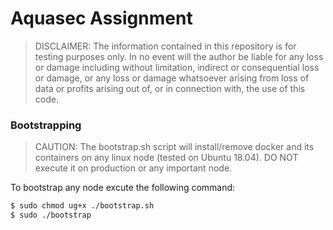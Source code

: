 # Aquasec Assignment
>DISCLAIMER: The information contained in this repository is for testing purposes only. In no event will the author be liable for any loss or damage including without limitation, indirect or consequential loss or damage, or any loss or damage whatsoever arising from loss of data or profits arising out of, or in connection with, the use of this code.

### Bootstrapping 
>CAUTION: The bootstrap.sh script will install/remove docker and its containers on any linux node (tested on Ubuntu 18.04). DO NOT execute it on production or any important node.

To bootstrap any node excute the following command:
```sh
$ sudo chmod ug+x ./bootstrap.sh
$ sudo ./bootstrap
```
